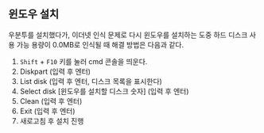 ## 윈도우 설치
<p>

우분투를 설치했다가, 이더넷 인식 문제로 다시 윈도우를 설치하는 도중 하드 디스크 사용 가능 용량이 0.0MB로 인식될 때 해결 방법은 다음과 같다.
</p>
<p>

1. `Shift` + `F10` 키를 눌러 cmd 콘솔을 띄운다.
2. Diskpart (입력 후 엔터)
3. List disk (입력 후 엔터, 디스크 목록을 표시한다)
4. Select disk [윈도우를 설치할 디스크 숫자] (입력 후 엔터)
5. Clean (입력 후 엔터)
6. Exit (입력 후 엔터)
7. 새로고침 후 설치 진행
</p>